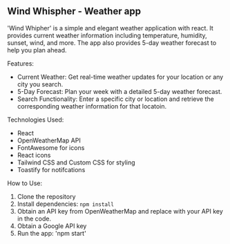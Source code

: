 ## Wind Whispher - Weather app

'Wind Whipher' is a simple and elegant weather application with react. It provides current weather information including temperature, humidity, sunset, wind, and more. The app also provides 5-day weather forecast to help you plan ahead. 

Features:
- Current Weather: Get real-time weather updates for your location or any city you search.
- 5-Day Forecast: Plan your week with a detailed 5-day weather forecast.
- Search Functionality: Enter a specific city or location and retrieve the corresponding weather information for that locatoin.

Technologies Used:
- React
- OpenWeatherMap API
- FontAwesome for icons
- React icons
- Tailwind CSS and Custom CSS for styling
- Toastify for notifcations

How to Use:
1. Clone the repository
2. Install dependencies: `npm install`
3. Obtain an API key from OpenWeatherMap and replace with your API key in the code.
4. Obtain a Google API key
5. Run the app: 'npm start'
